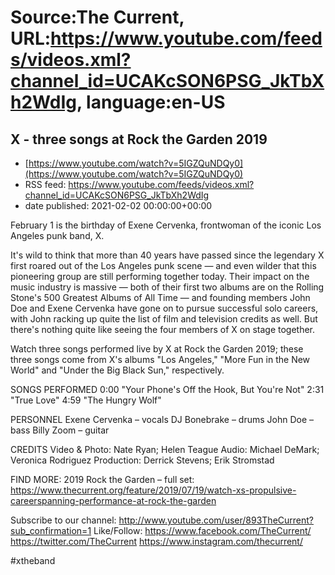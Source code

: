 # Source:The Current, URL:https://www.youtube.com/feeds/videos.xml?channel_id=UCAKcSON6PSG_JkTbXh2WdIg, language:en-US

## X - three songs at Rock the Garden 2019
 - [https://www.youtube.com/watch?v=5IGZQuNDQy0](https://www.youtube.com/watch?v=5IGZQuNDQy0)
 - RSS feed: https://www.youtube.com/feeds/videos.xml?channel_id=UCAKcSON6PSG_JkTbXh2WdIg
 - date published: 2021-02-02 00:00:00+00:00

February 1 is the birthday of Exene Cervenka, frontwoman of the iconic Los Angeles punk band, X.

It's wild to think that more than 40 years have passed since the legendary X first roared out of the Los Angeles punk scene — and even wilder that this pioneering group are still performing together today. Their impact on the music industry is massive — both of their first two albums are on the Rolling Stone's 500 Greatest Albums of All Time — and founding members John Doe and Exene Cervenka have gone on to pursue successful solo careers, with John racking up quite the list of film and television credits as well. But there's nothing quite like seeing the four members of X on stage together.

Watch three songs performed live by X at Rock the Garden 2019; these three songs come from X's albums "Los Angeles," "More Fun in the New World" and "Under the Big Black Sun," respectively. 

SONGS PERFORMED
0:00 "Your Phone's Off the Hook, But You're Not"
2:31 "True Love"
4:59 "The Hungry Wolf"

PERSONNEL
Exene Cervenka – vocals
DJ Bonebrake – drums
John Doe – bass 
Billy Zoom – guitar

CREDITS
Video & Photo: Nate Ryan; Helen Teague
Audio: Michael DeMark; Veronica Rodriguez
Production: Derrick Stevens; Erik Stromstad

FIND MORE:
2019 Rock the Garden – full set: https://www.thecurrent.org/feature/2019/07/19/watch-xs-propulsive-careerspanning-performance-at-rock-the-garden

Subscribe to our channel:
http://www.youtube.com/user/893TheCurrent?sub_confirmation=1
Like/Follow:
https://www.facebook.com/TheCurrent/
https://twitter.com/TheCurrent
https://www.instagram.com/thecurrent/

#xtheband

